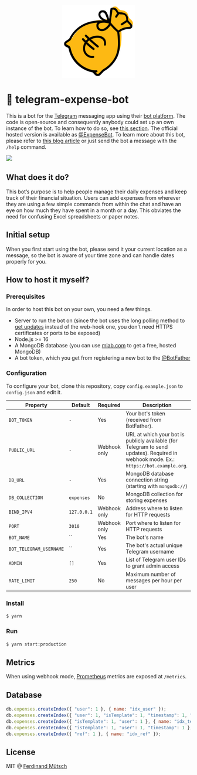 <p align="center">
    <img src="botfather/logo.png" width="200">
</p>

# 🤖 telegram-expense-bot
This is a bot for the [Telegram](https://telegram.org/) messaging app using their [bot platform](https://core.telegram.org/bots). The code is open-source and consequently anybody could set up an own instance of the bot. To learn how to do so, see [this section](#how-to-host-it-myself). The official hosted version is available as [@ExpenseBot](https://telegram.me/ExpenseBot). To learn more about this bot, please refer to [this blog article](https://ferdinand-muetsch.de/telegram-expensebot-doodlerbot.html) or just send the bot a message with the `/help` command.

![](https://anchr.io/i/rbtPU.png)

## What does it do?
This bot’s purpose is to help people manage their daily expenses and keep track of their financial situation. Users can add expenses from wherever they are using a few simple commands from within the chat and have an eye on how much they have spent in a month or a day. This obviates the need for confusing Excel spreadsheets or paper notes. 

## Initial setup
When you first start using the bot, please send it your current location as a message, so the bot is aware of your time zone and can handle dates properly for you.

## How to host it myself?
### Prerequisites
In order to host this bot on your own, you need a few things.
* Server to run the bot on (since the bot uses the long polling method to [get updates](https://core.telegram.org/bots/api/#getupdates) instead of the web-hook one, you don't need HTTPS certificates or ports to be exposed)
* Node.js >= 16
* A MongoDB database (you can use [mlab.com](http://mlab.com) to get a free, hosted MongoDB)
* A bot token, which you get from registering a new bot to the [@BotFather](https://telegram.me/BotFather)

### Configuration
To configure your bot, clone this repository, copy `config.example.json` to `config.json` and edit it.

| **Property**            | **Default**   | **Required** | **Description**                                                                                                                       |
|-------------------------|---------------|--------------|---------------------------------------------------------------------------------------------------------------------------------------|
| `BOT_TOKEN`             | `-`           | Yes          | Your bot's token (received from BotFather).                                                                                           |
| `PUBLIC_URL`            | `-`           | Webhook only | URL at which your bot is publicly available (for Telegram to send updates). Required in webhook mode. Ex.: `https://bot.example.org`. |
| `DB_URL`                | `-`           | Yes          | MongoDB database connection string (starting with `mongodb://`)                                                                       |
| `DB_COLLECTION`         | `expenses`    | No           | MongoDB collection for storing expenses                                                                                               |
| `BIND_IPV4`             | `127.0.0.1`   | Webhook only | Address where to listen for HTTP requests                                                                                             |
| `PORT`                  | `3010`        | Webhook only | Port where to listen for HTTP requests                                                                                                |
| `BOT_NAME`              | ``            | Yes          | The bot's name                                                                                                                        |
| `BOT_TELEGRAM_USERNAME` | ``            | Yes          | The bot's actual unique Telegram username                                                                                             |
| `ADMIN`                 | `[]`          | Yes          | List of Telegram user IDs to grant admin access                                                                                       |
| `RATE_LIMIT`            | `250`         | No           | Maximum number of messages per hour per user                                                                                          |


### Install
```bash
$ yarn
```

### Run
```bash
$ yarn start:production
```

## Metrics
When using webhook mode, [Prometheus](https://prometheus.io) metrics are exposed at `/metrics`.

## Database
```javascript
db.expenses.createIndex({ "user": 1 }, { name: "idx_user" });
db.expenses.createIndex({ "user": 1, "isTemplate": 1, "timestamp": 1, "category": 1 }, { name: "idx_full_query" });
db.expenses.createIndex({ "isTemplate": 1, "user": 1 }, { name: "idx_template_user" });
db.expenses.createIndex({ "isTemplate": 1, "user": 1, "timestamp": 1 }, { name: "idx_template_user_time" });
db.expenses.createIndex({ "ref": 1 }, { name: "idx_ref" });
```

## License
MIT @ [Ferdinand Mütsch](https://muetsch.io)
